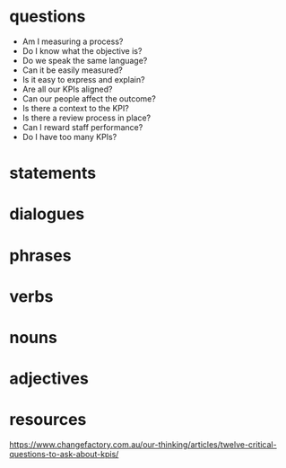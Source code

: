 # questions
- Am I measuring a process?
- Do I know what the objective is?
- Do we speak the same language?
- Can it be easily measured?
- Is it easy to express and explain?
- Are all our KPIs aligned?
- Can our people affect the outcome?
- Is there a context to the KPI?
 - Is there a review process in place?
 - Can I reward staff performance?
 - Do I have too many KPIs?
# statements

# dialogues

# phrases

# verbs

# nouns

# adjectives


# resources
https://www.changefactory.com.au/our-thinking/articles/twelve-critical-questions-to-ask-about-kpis/